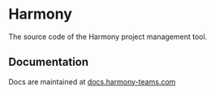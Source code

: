 # Harmony

The source code of the Harmony project management tool.

## Documentation
Docs are maintained at [docs.harmony-teams.com](https://docs.harmony-teams.com/)